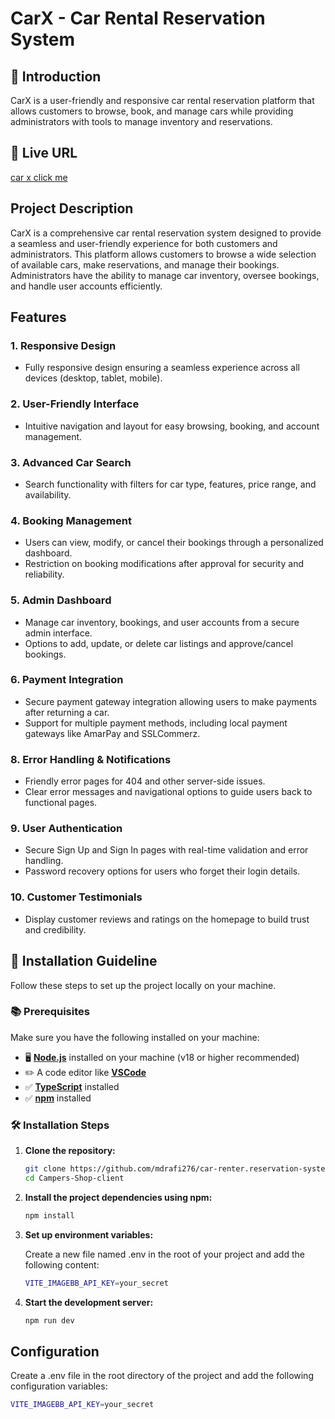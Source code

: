 # CarX - Car Rental Reservation System

## 🤖 Introduction

CarX is a user-friendly and responsive car rental reservation platform that allows customers to browse, book, and manage cars while providing administrators with tools to manage inventory and reservations.
## 🔗 Live URL

[car x click me](https://car-rental-reservation-client-six.vercel.app)

##  Project Description

CarX is a comprehensive car rental reservation system designed to provide a seamless and user-friendly experience for both customers and administrators. This platform allows customers to browse a wide selection of available cars, make reservations, and manage their bookings. Administrators have the ability to manage car inventory, oversee bookings, and handle user accounts efficiently.


## Features

### 1. Responsive Design
- Fully responsive design ensuring a seamless experience across all devices (desktop, tablet, mobile).

### 2. User-Friendly Interface
- Intuitive navigation and layout for easy browsing, booking, and account management.

### 3. Advanced Car Search
- Search functionality with filters for car type, features, price range, and availability.

### 4. Booking Management
- Users can view, modify, or cancel their bookings through a personalized dashboard.
- Restriction on booking modifications after approval for security and reliability.

### 5. Admin Dashboard
- Manage car inventory, bookings, and user accounts from a secure admin interface.
- Options to add, update, or delete car listings and approve/cancel bookings.

### 6. Payment Integration
- Secure payment gateway integration allowing users to make payments after returning a car.
- Support for multiple payment methods, including local payment gateways like AmarPay and SSLCommerz.


### 8. Error Handling & Notifications
- Friendly error pages for 404 and other server-side issues.
- Clear error messages and navigational options to guide users back to functional pages.

### 9. User Authentication
- Secure Sign Up and Sign In pages with real-time validation and error handling.
- Password recovery options for users who forget their login details.

### 10. Customer Testimonials
- Display customer reviews and ratings on the homepage to build trust and credibility.

## 🤸 Installation Guideline

Follow these steps to set up the project locally on your machine.

### 📚 Prerequisites

Make sure you have the following installed on your machine:

- 🖥️ [**Node.js**](https://nodejs.org/en) installed on your machine (v18 or
  higher recommended)
- ✏️ A code editor like [**VSCode**](https://code.visualstudio.com/)
- ✅ [**TypeScript**](https://www.typescriptlang.org/) installed
- ✅ [**npm**](https://www.npmjs.com/) installed

### 🛠️ Installation Steps

1. **Clone the repository:**

   ```bash
   git clone https://github.com/mdrafi276/car-renter.reservation-system-client.git
   cd Campers-Shop-client
   ```

2. **Install the project dependencies using npm:**

   ```bash
   npm install
   ```

3. **Set up environment variables:**

   Create a new file named .env in the root of your project and add the
   following content:

   ```bash
   VITE_IMAGEBB_API_KEY=your_secret
   ```

4. **Start the development server:**

   ```bash
   npm run dev
   ```

## Configuration

Create a .env file in the root directory of the project and add the following
configuration variables:

```bash
VITE_IMAGEBB_API_KEY=your_secret
```
